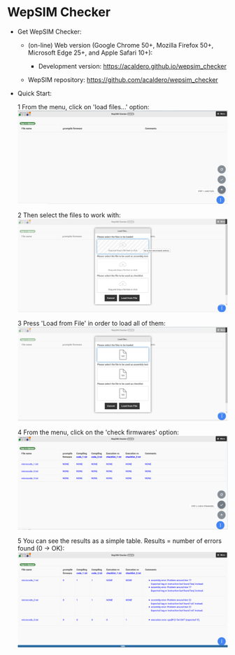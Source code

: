 # WepSIM Checker

+ Get WepSIM Checker:

   * (on-line) Web version (Google Chrome 50+, Mozilla Firefox 50+, Microsoft Edge 25+, and Apple Safari 10+): <br/>
     * Development version: https://acaldero.github.io/wepsim_checker

   * WepSIM repository: https://github.com/acaldero/wepsim_checker

+ Quick Start:

   1 From the menu, click on 'load files...' option:
     ![screen:initial](https://raw.githubusercontent.com/acaldero/wepsim_checker/master/help/wepsim-checker-1.png)

   2 Then select the files to work with:
     ![screen:load](https://raw.githubusercontent.com/acaldero/wepsim_checker/master/help/wepsim-checker-2.png)

   3 Press 'Load from File' in order to load all of them:
     ![screen:loaded](https://raw.githubusercontent.com/acaldero/wepsim_checker/master/help/wepsim-checker-3.png)

   4 From the menu, click on the 'check firmwares' option:
     ![screen:compile](https://raw.githubusercontent.com/acaldero/wepsim_checker/master/help/wepsim-checker-4.png)

   5 You can see the results as a simple table.
     Results = number of errors found (0 -> OK):
     ![screen:results](https://raw.githubusercontent.com/acaldero/wepsim_checker/master/help/wepsim-checker-5.png)

